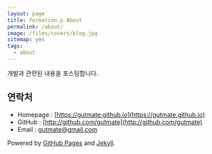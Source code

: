 ```yaml
---
layout: page
title: formation.p About
permalink: /about/
image: /files/covers/blog.jpg
sitemap: yes
tags:
  - about
---
```


개발과 관련된 내용을 포스팅합니다.

## 연락처

* Homepage : [https://gutmate.github.io](https://gutmate.github.io)
* GitHub : [http://github.com/gutmate](http://github.com/gutmate)
* Email : [gutmate@gmail.com](mailto:gutmate@gmail.com)

Powered by [GitHub Pages](https://pages.github.com) and [Jekyll](https://jekyllrb.com).
